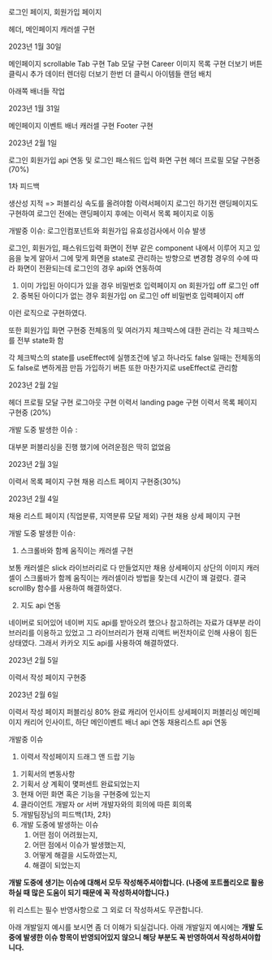로그인 페이지, 회원가입 페이지

헤더, 메인페이지 캐러셀 구현


2023년 1월 30일

메인페이지 scrollable Tab 구현
Tab 모달 구현
Career 이미지 목록 구현
더보기 버튼 클릭시 추가 데이터 렌더링
더보기 한번 더 클릭시 아이템들 랜덤 배치

아래쪽 배너들 작업


2023년 1월 31일

메인페이지 이벤트 배너 캐러셀 구현
Footer 구현



2023년 2월 1일

로그인 회원가입 api 연동 및 로그인 패스워드 입력 화면 구현
헤더 프로필 모달 구현중 (70%)

1차 피드백 

생산성 지적
 => 퍼블리싱 속도를 올려야함
이력서페이지 로그인 하기전 랜딩페이지도 구현하여
로그인 전에는 랜딩페이지 후에는 이력서 목록 페이지로 이동

개발중 이슈:
로그인컴포넌트와 회원가입 유효성검사에서 이슈 발생

로그인, 회원가입, 패스워드입력 화면이 전부 같은 component 내에서 이루어 지고 있음을 
늦게 알아서 그에 맞게 화면을 state로 관리하는 방향으로 변경함
경우의 수에 따라 화면이 전환되는데 로그인의 경우 api와 연동하여 

1. 이미 가입된 아이디가 있을 경우
    비밀번호 입력페이지 on
    회원가입 off
    로그인 off
2. 중복된 아이디가 없는 경우
    회원가입 on
    로그인 off
    비밀번호 입력페이지 off

이런 로직으로 구현하였다.

또한 회원가입 화면 구현중 전체동의 및 여러가지 체크박스에 대한 관리는 각 체크박스를 전부 state화 함

각 체크박스의 state를 useEffect에 실행조건에 넣고 하나라도 false 일때는 전체동의도 false로 변하게끔 만듬
가입하기 버튼 또한 마찬가지로 useEffect로 관리함

2023년 2월 2일

헤더 프로필 모달 구현
로그아웃 구현
이력서 landing page 구현
이력서 목록 페이지 구현중 (20%)

개발 도중 발생한 이슈 :

대부분 퍼블리싱을 진행 했기에 어려운점은 딱히 없었음



2023년 2월 3일

이력서 목록 페이지 구현
채용 리스트 페이지 구현중(30%)




2023년 2월 4일 

채용 리스트 페이지 (직업분류, 지역분류 모달 제외) 구현
채용 상세 페이지 구현

개발 도중 발생한 이슈:

1. 스크롤바와 함께 움직이는 캐러셀 구현

보통 캐러셀은 slick 라이브러리로 다 만들었지만
채용 상세페이지 상단의 이미지 캐러셀이 스크롤바가 함께 움직이는 캐러셀이라 방법을 찾는데 시간이 꽤 걸렸다.
결국 scrollBy 함수를 사용하여 해결하였다.

2. 지도 api 연동

네이버로 되어있어 네이버 지도 api를 받아오려 했으나 참고하려는 자료가 대부분 라이브러리를 이용하고 있었고 그 라이브러리가 현재 리액트 버전차이로 인해 사용이 힘든 상태였다.
그래서 카카오 지도 api를 사용하여 해결하였다.


2023년 2월 5일

이력서 작성 페이지 구현중

2023년 2월 6일

이력서 작성 페이지 퍼블리싱 80% 완료
캐리어 인사이트 상세페이지 퍼블리싱
메인페이지 캐리어 인사이트, 하단 메인이벤트 배너 api 연동
채용리스트 api 연동

개발중 이슈 
1) 이력서 작성페이지 드래그 앤 드랍 기능



1. 기획서의 변동사항
2. 기획서 상 계획이 몇퍼센트 완료되었는지
3. 현재 어떤 화면 혹은 기능을 구현중에 있는지
4. 클라이언트 개발자 or 서버 개발자와의 회의에 따른 회의록
5. 개발팀장님의 피드백(1차, 2차)
6. 개발 도중에 발생하는 이슈
    1. 어떤 점이 어려웠는지, 
    2. 어떤 점에서 이슈가 발생했는지, 
    3. 어떻게 해결을 시도하였는지, 
    4. 해결이 되었는지

**개발 도중에 생기는 이슈에 대해서 모두 작성해주셔야합니다. 
(나중에 포트폴리오로 활용하실 때 많은 도움이 되기 때문에 꼭 작성하셔야합니다.)**

위 리스트는 필수 반영사항으로 그 외로 더 작성하셔도 무관합니다.

아래 개발일지 예시를 보시면 좀 더 이해가 되실겁니다. 
아래 개발일지 예시에는 **개발 도중에 발생한 이슈 항목이 반영되어있지 않으니 해당 부분도 꼭 반영하여서 작성하셔야합니다.**